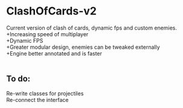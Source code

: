 # ClashOfCards-v2
Current version of clash of cards, dynamic fps and custom enemies.<br>
+Increasing speed of multiplayer<br>
+Dynamic FPS<br>
+Greater modular design, enemies can be tweaked externally <br>
+Engine better annotated and is faster <br><br>
<h2>To do: </h1>
Re-write classes for projectiles<br>
Re-connect the interface<br>
